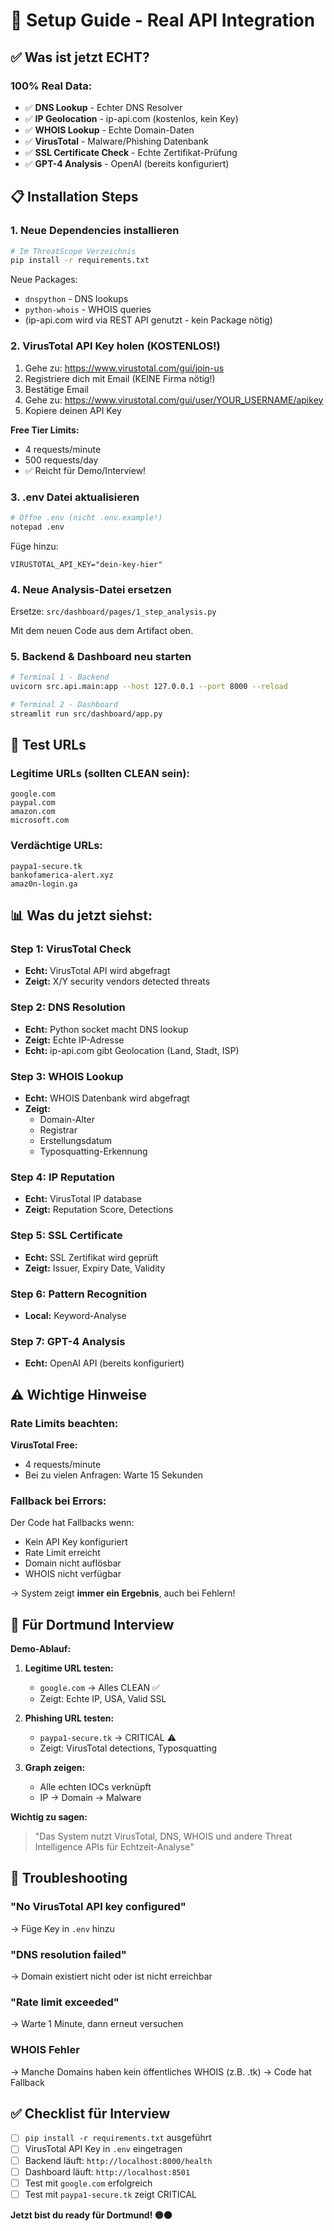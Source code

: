 # 🚀 Setup Guide - Real API Integration

## ✅ Was ist jetzt ECHT?

### 100% Real Data:
- ✅ **DNS Lookup** - Echter DNS Resolver
- ✅ **IP Geolocation** - ip-api.com (kostenlos, kein Key)
- ✅ **WHOIS Lookup** - Echte Domain-Daten
- ✅ **VirusTotal** - Malware/Phishing Datenbank
- ✅ **SSL Certificate Check** - Echte Zertifikat-Prüfung
- ✅ **GPT-4 Analysis** - OpenAI (bereits konfiguriert)

## 📋 Installation Steps

### 1. Neue Dependencies installieren

```bash
# Im ThreatScope Verzeichnis
pip install -r requirements.txt
```

Neue Packages:
- `dnspython` - DNS lookups
- `python-whois` - WHOIS queries
- (ip-api.com wird via REST API genutzt - kein Package nötig)

### 2. VirusTotal API Key holen (KOSTENLOS!)

1. Gehe zu: https://www.virustotal.com/gui/join-us
2. Registriere dich mit Email (KEINE Firma nötig!)
3. Bestätige Email
4. Gehe zu: https://www.virustotal.com/gui/user/YOUR_USERNAME/apikey
5. Kopiere deinen API Key

**Free Tier Limits:**
- 4 requests/minute
- 500 requests/day
- ✅ Reicht für Demo/Interview!

### 3. .env Datei aktualisieren

```bash
# Öffne .env (nicht .env.example!)
notepad .env
```

Füge hinzu:
```env
VIRUSTOTAL_API_KEY="dein-key-hier"
```

### 4. Neue Analysis-Datei ersetzen

Ersetze: `src/dashboard/pages/1_step_analysis.py`

Mit dem neuen Code aus dem Artifact oben.

### 5. Backend & Dashboard neu starten

```bash
# Terminal 1 - Backend
uvicorn src.api.main:app --host 127.0.0.1 --port 8000 --reload

# Terminal 2 - Dashboard
streamlit run src/dashboard/app.py
```

## 🧪 Test URLs

### Legitime URLs (sollten CLEAN sein):
```
google.com
paypal.com
amazon.com
microsoft.com
```

### Verdächtige URLs:
```
paypa1-secure.tk
bankofamerica-alert.xyz
amaz0n-login.ga
```

## 📊 Was du jetzt siehst:

### Step 1: VirusTotal Check
- **Echt:** VirusTotal API wird abgefragt
- **Zeigt:** X/Y security vendors detected threats

### Step 2: DNS Resolution
- **Echt:** Python socket macht DNS lookup
- **Zeigt:** Echte IP-Adresse
- **Echt:** ip-api.com gibt Geolocation (Land, Stadt, ISP)

### Step 3: WHOIS Lookup
- **Echt:** WHOIS Datenbank wird abgefragt
- **Zeigt:** 
  - Domain-Alter
  - Registrar
  - Erstellungsdatum
  - Typosquatting-Erkennung

### Step 4: IP Reputation
- **Echt:** VirusTotal IP database
- **Zeigt:** Reputation Score, Detections

### Step 5: SSL Certificate
- **Echt:** SSL Zertifikat wird geprüft
- **Zeigt:** Issuer, Expiry Date, Validity

### Step 6: Pattern Recognition
- **Local:** Keyword-Analyse

### Step 7: GPT-4 Analysis
- **Echt:** OpenAI API (bereits konfiguriert)

## ⚠️ Wichtige Hinweise

### Rate Limits beachten:

**VirusTotal Free:**
- 4 requests/minute
- Bei zu vielen Anfragen: Warte 15 Sekunden

### Fallback bei Errors:

Der Code hat Fallbacks wenn:
- Kein API Key konfiguriert
- Rate Limit erreicht
- Domain nicht auflösbar
- WHOIS nicht verfügbar

→ System zeigt **immer ein Ergebnis**, auch bei Fehlern!

## 🎯 Für Dortmund Interview

**Demo-Ablauf:**

1. **Legitime URL testen:**
   - `google.com` → Alles CLEAN ✅
   - Zeigt: Echte IP, USA, Valid SSL

2. **Phishing URL testen:**
   - `paypa1-secure.tk` → CRITICAL ⚠️
   - Zeigt: VirusTotal detections, Typosquatting

3. **Graph zeigen:**
   - Alle echten IOCs verknüpft
   - IP → Domain → Malware

**Wichtig zu sagen:**
> "Das System nutzt VirusTotal, DNS, WHOIS und andere Threat Intelligence APIs für Echtzeit-Analyse"

## 🐛 Troubleshooting

### "No VirusTotal API key configured"
→ Füge Key in `.env` hinzu

### "DNS resolution failed"
→ Domain existiert nicht oder ist nicht erreichbar

### "Rate limit exceeded"
→ Warte 1 Minute, dann erneut versuchen

### WHOIS Fehler
→ Manche Domains haben kein öffentliches WHOIS (z.B. .tk)
→ Code hat Fallback

## ✅ Checklist für Interview

- [ ] `pip install -r requirements.txt` ausgeführt
- [ ] VirusTotal API Key in `.env` eingetragen
- [ ] Backend läuft: `http://localhost:8000/health`
- [ ] Dashboard läuft: `http://localhost:8501`
- [ ] Test mit `google.com` erfolgreich
- [ ] Test mit `paypa1-secure.tk` zeigt CRITICAL

**Jetzt bist du ready für Dortmund! 🟡⚫**